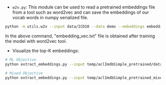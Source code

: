 * `w2v.py`: This module can be used to read a pretrained embeddings file from a tool such as word2vec and can save the embeddings of our vocab words in numpy serialized file.
```bash
python -m utils.w2v --input data/ICD10 --data demo --embeddings embedding_vec.txt
```
In the above command, "embedding_vec.txt" file is obtained after training the model with word2vec tool.


* Visualize the top-K embeddings:
```bash
# ML Objective  
python extract_embeddings.py --input temp/aclImdbSimple_pretrained/data/ --data demo --model temp/aclImdbSimple_pretrained/model/aclImdbSimple_pretrained_ce.pt --output_dir temp/aclImdbSimple_pretrained/model/ --gpu 1

# Mixed Objective
python extract_embeddings.py --input temp/aclImdbSimple_pretrained_mixed/data/ --data demo --model temp/aclImdbSimple_pretrained_mixed/model/aclImdbSimple_pretrained_mixed.pt --output_dir temp/aclImdbSimple_pretrained_mixed/model/ --gpu 1
```

